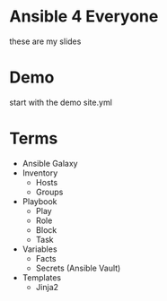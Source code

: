 # Ansible 4 Everyone
these are my slides

# Demo
start with the demo site.yml

# Terms
- Ansible Galaxy
- Inventory
  - Hosts
  - Groups
- Playbook
  - Play
  - Role
  - Block
  - Task
- Variables
  - Facts
  - Secrets (Ansible Vault)
- Templates
  - Jinja2

